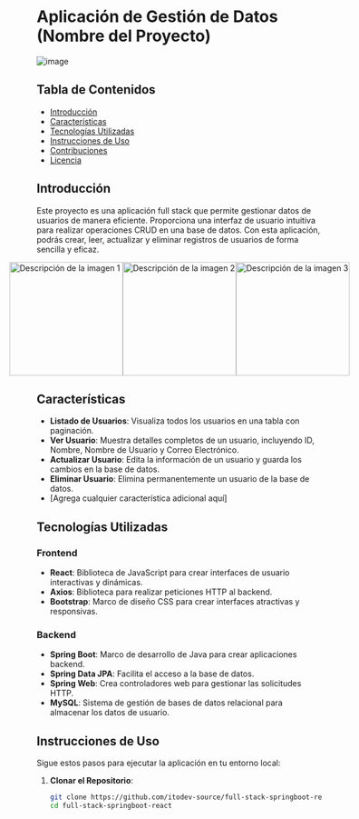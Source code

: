 # Aplicación de Gestión de Datos (Nombre del Proyecto)


![image](https://github.com/itodev-source/full-stack-springboot-react/assets/92868937/a6317686-7291-496d-a4ad-3a3e58a29b11)


## Tabla de Contenidos

- [Introducción](#introducción)
- [Características](#características)
- [Tecnologías Utilizadas](#tecnologías-utilizadas)
- [Instrucciones de Uso](#instrucciones-de-uso)
- [Contribuciones](#contribuciones)
- [Licencia](#licencia)

## Introducción

Este proyecto es una aplicación full stack que permite gestionar datos de usuarios de manera eficiente. Proporciona una interfaz de usuario intuitiva para realizar operaciones CRUD en una base de datos. Con esta aplicación, podrás crear, leer, actualizar y eliminar registros de usuarios de forma sencilla y eficaz.

<div style="display: flex; justify-content: center;">
    <img src="https://github.com/itodev-source/full-stack-springboot-react/assets/92868937/c4f1403c-111b-482c-98ed-7f0ea9eeac4e" alt="Descripción de la imagen 1" width="200" />
    <img src="https://github.com/itodev-source/full-stack-springboot-react/assets/92868937/c3b2e61e-d4cf-46b5-90f5-62890dd9d966" alt="Descripción de la imagen 2" width="200" />
    <img src="https://github.com/itodev-source/full-stack-springboot-react/assets/92868937/bf0b747c-39cb-46bf-9afb-5ae47bb180cf" alt="Descripción de la imagen 3" width="200" />
</div>


## Características

- **Listado de Usuarios**: Visualiza todos los usuarios en una tabla con paginación.
- **Ver Usuario**: Muestra detalles completos de un usuario, incluyendo ID, Nombre, Nombre de Usuario y Correo Electrónico.
- **Actualizar Usuario**: Edita la información de un usuario y guarda los cambios en la base de datos.
- **Eliminar Usuario**: Elimina permanentemente un usuario de la base de datos.
- [Agrega cualquier característica adicional aquí]

## Tecnologías Utilizadas

### Frontend

- **React**: Biblioteca de JavaScript para crear interfaces de usuario interactivas y dinámicas.
- **Axios**: Biblioteca para realizar peticiones HTTP al backend.
- **Bootstrap**: Marco de diseño CSS para crear interfaces atractivas y responsivas.

### Backend

- **Spring Boot**: Marco de desarrollo de Java para crear aplicaciones backend.
- **Spring Data JPA**: Facilita el acceso a la base de datos.
- **Spring Web**: Crea controladores web para gestionar las solicitudes HTTP.
- **MySQL**: Sistema de gestión de bases de datos relacional para almacenar los datos de usuario.

## Instrucciones de Uso

Sigue estos pasos para ejecutar la aplicación en tu entorno local:

1. **Clonar el Repositorio**:
   ```bash
   git clone https://github.com/itodev-source/full-stack-springboot-react.git
   cd full-stack-springboot-react
